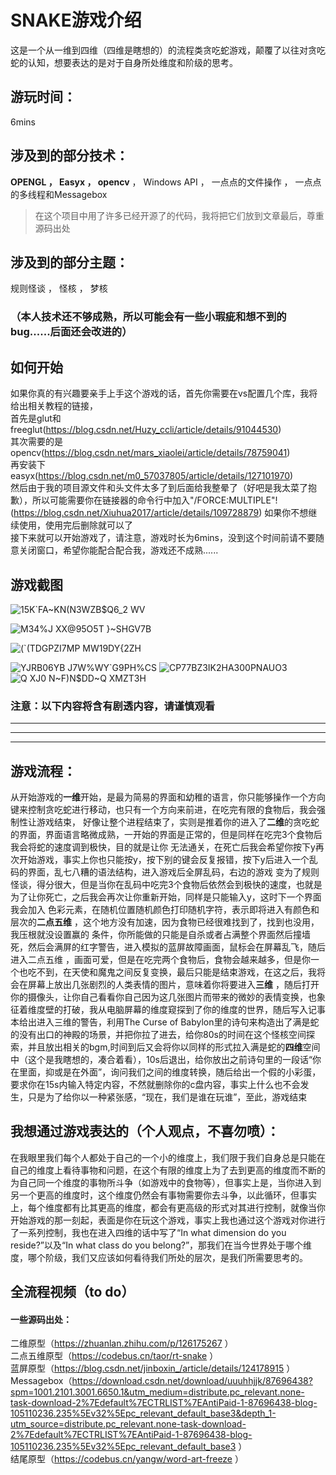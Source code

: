 # SNAKE游戏介绍
这是一个从一维到四维（四维是瞎想的）的流程类贪吃蛇游戏，颠覆了以往对贪吃蛇的认知，想要表达的是对于自身所处维度和阶级的思考。
## 游玩时间：
6mins
## 涉及到的部分技术：
**OPENGL ， Easyx ， opencv** ， Windows API ， 一点点的文件操作 ， 一点点的多线程和Messagebox  
>在这个项目中用了许多已经开源了的代码，我将把它们放到文章最后，尊重源码出处
## 涉及到的部分主题：
规则怪谈 ， 怪核 ， 梦核 
### （本人技术还不够成熟，所以可能会有一些小瑕疵和想不到的bug......后面还会改进的）
## 如何开始
如果你真的有兴趣要亲手上手这个游戏的话，首先你需要在vs配置几个库，我将给出相关教程的链接，  
首先是glut和freeglut(https://blog.csdn.net/Huzy_ccli/article/details/91044530)     
其次需要的是opencv(https://blog.csdn.net/mars_xiaolei/article/details/78759041)   
再安装下easyx(https://blog.csdn.net/m0_57037805/article/details/127101970)  
然后由于我的项目源文件和头文件太多了到后面给我整晕了（好吧是我太菜了抱歉），所以可能需要你在链接器的命令行中加入"/FORCE:MULTIPLE"!
(https://blog.csdn.net/Xiuhua2017/article/details/109728879) 如果你不想继续使用，使用完后删除就可以了  
接下来就可以开始游戏了，请注意，游戏时长为6mins，没到这个时间前请不要随意关闭窗口，希望你能配合配合我，游戏还不成熟......
## 游戏截图
![15K`FA~KN(N3WZB$Q6_2 WV](https://github.com/FAUST-BENCHOU/SNAKE/assets/126341483/0a512fdc-b515-48a6-8302-3e2af38a7db1)

![M34%J XX@95O5T }~SHGV7B](https://github.com/FAUST-BENCHOU/SNAKE/assets/126341483/199086f6-d905-4a24-8f00-e7f91d2613e7)

![(`(TDGPZI7MP MW19DY{2ZH](https://github.com/FAUST-BENCHOU/SNAKE/assets/126341483/995d97d1-dc1a-46ed-b3ec-e4084b8edb71)

![YJRB06YB J7W%WY`G9PH%CS](https://github.com/FAUST-BENCHOU/SNAKE/assets/126341483/17d4dcb6-cffb-443e-8efa-3eba6dd075d9)
![CP77BZ3I$K$2HA300PNAUO3](https://github.com/FAUST-BENCHOU/SNAKE/assets/126341483/5cb389ba-5b34-4728-adfd-c8317d307a71)
![Q XJ0 N~F)N$DD~Q XMZT3H](https://github.com/FAUST-BENCHOU/SNAKE/assets/126341483/7b393d71-246c-44ec-a06a-bb11b3199aab)

### 注意：以下内容将含有剧透内容，请谨慎观看
-------------------------------------------
-------------------------------------------
-------------------------------------------
## 游戏流程：
从开始游戏的**一维**开始，是最为简易的界面和幼稚的语言，你只能够操作一个方向键来控制贪吃蛇进行移动，也只有一个方向来前进，在吃完有限的食物后，我会强制性让游戏结束，
好像让整个进程结束了，实则是推着你的进入了**二维**的贪吃蛇的界面，界面语言略微成熟，一开始的界面是正常的，但是同样在吃完3个食物后我会将蛇的速度调到极快，目的就是让你
无法通关，在死亡后我会希望你按下y再次开始游戏，事实上你也只能按y，按下别的键会反复报错，按下y后进入一个乱码的界面，乱七八糟的语法结构，进入游戏后全屏乱码，右边的游戏
变为了规则怪谈，得分很大，但是当你在乱码中吃完3个食物后依然会到极快的速度，也就是为了让你死亡，之后我会再次让你重新开始，同样是只能输入y，这时下一个界面我会加入
色彩元素，在随机位置随机颜色打印随机字符，表示即将进入有颜色和层次的**二点五维** ，这个地方没有加速，因为食物已经很难找到了，找到也没用，我压根就没设置赢的
条件，你所能做的只能是自杀或者占满整个界面然后撞墙死，然后会满屏的红字警告，进入模拟的蓝屏故障画面，鼠标会在屏幕乱飞，随后进入二点五维 ，画面可爱，但是在吃完两个食物后，食物会越来越多，但是你一个也吃不到，在天使和魔鬼之间反复变换，最后只能是结束游戏，在这之后，我将会在屏幕上放出几张剧烈的人类表情的图片，意味着你将要进入**三维** ，随后打开你的摄像头，让你自己看看你自己因为这几张图片而带来的微妙的表情变换，也象征着维度壁的打破，我从电脑屏幕的维度窥探到了你的维度的世界，随后写入记事本给出进入三维的警告，利用The Curse of Babylon里的诗句来构造出了满是蛇的没有出口的神殿的场景，并把你拉了进去，给你80s的时间在这个怪核空间探索，并且放出相关的bgm,时间到后又会将你以同样的形式拉入满是蛇的**四维**空间中（这个是我瞎想的，凑合着看），10s后退出，给你放出之前诗句里的一段话“你在里面，抑或是在外面”，询问我们之间的维度转换，随后给出一个假的小彩蛋，要求你在15s内输入特定内容，不然就删除你的c盘内容，事实上什么也不会发生，只是为了给你以一种紧张感，“现在，我们是谁在玩谁”，至此，游戏结束  
## 我想通过游戏表达的（个人观点，不喜勿喷）：
在我眼里我们每个人都处于自己的一个小的维度上，我们限于我们自身总是只能在自己的维度上看待事物和问题，在这个有限的维度上为了去到更高的维度而不断的为自己同一个维度的事物所斗争（如游戏中的食物等），但事实上是，当你进入到另一个更高的维度时，这个维度仍然会有事物需要你去斗争，以此循环，但事实上，每个维度都有比其更高的维度，都会有更高级的形式对其进行控制，就像当你开始游戏的那一刻起，表面是你在玩这个游戏，事实上我也通过这个游戏对你进行了一系列控制，我也在进入四维的话中写了“In what dimension do you reside?”以及“In what class do you belong?”，那我们在当今世界处于哪个维度，哪个阶级，我们又应该如何看待我们所处的层次，是我们所需要思考的。
## 全流程视频（to do）
#### 一些源码出处：
二维原型（https://zhuanlan.zhihu.com/p/126175267 ）   
二点五维原型（https://codebus.cn/taor/rt-snake ）  
蓝屏原型（https://blog.csdn.net/jinboxin_/article/details/124178915 ）  
Messagebox（https://download.csdn.net/download/uuuhhjjk/87696438?spm=1001.2101.3001.6650.1&utm_medium=distribute.pc_relevant.none-task-download-2%7Edefault%7ECTRLIST%7EAntiPaid-1-87696438-blog-105110236.235%5Ev32%5Epc_relevant_default_base3&depth_1-utm_source=distribute.pc_relevant.none-task-download-2%7Edefault%7ECTRLIST%7EAntiPaid-1-87696438-blog-105110236.235%5Ev32%5Epc_relevant_default_base3 ）  
结尾原型（https://codebus.cn/yangw/word-art-freeze ）  


